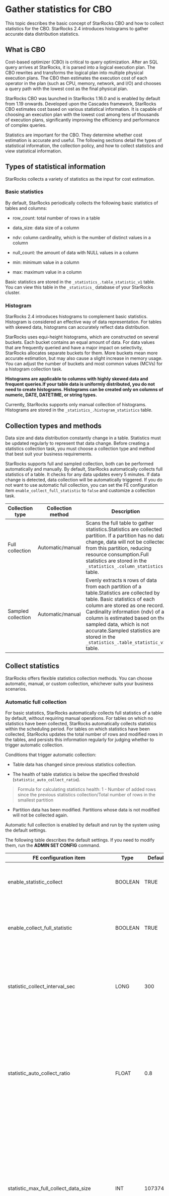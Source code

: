 # Gather statistics for CBO

This topic describes the basic concept of StarRocks CBO and how to collect statistics for the CBO. StarRocks 2.4 introduces histograms to gather accurate data distribution statistics.

## What is CBO

Cost-based optimizer (CBO) is critical to query optimization. After an SQL query arrives at StarRocks, it is parsed into a logical execution plan. The CBO rewrites and transforms the logical plan into multiple physical execution plans. The CBO then estimates the execution cost of each operator in the plan (such as CPU, memory, network, and I/O) and chooses a query path with the lowest cost as the final physical plan.

StarRocks CBO was launched in StarRocks 1.16.0 and is enabled by default from 1.19 onwards. Developed upon the Cascades framework, StarRocks CBO estimates cost based on various statistical information. It is capable of choosing an execution plan with the lowest cost among tens of thousands of execution plans, significantly improving the efficiency and performance of complex queries.

Statistics are important for the CBO. They determine whether cost estimation is accurate and useful. The following sections detail the types of statistical information, the collection policy, and how to collect statistics and view statistical information.

## Types of statistical information

StarRocks collects a variety of statistics as the input for cost estimation.

### Basic statistics

By default, StarRocks periodically collects the following basic statistics of tables and columns:

- row_count: total number of rows in a table

- data_size: data size of a column

- ndv: column cardinality, which is the number of distinct values in a column

- null_count: the amount of data with NULL values in a column

- min: minimum value in a column

- max: maximum value in a column

Basic statistics are stored in the `_statistics_.table_statistic_v1` table. You can view this table in the `_statistics_` database of your StarRocks cluster.

### Histogram

StarRocks 2.4 introduces histograms to complement basic statistics. Histogram is considered an effective way of data representation. For tables with skewed data, histograms can accurately reflect data distribution.

StarRocks uses equi-height histograms, which are constructed on several buckets. Each bucket contains an equal amount of data. For data values that are frequently queried and have a major impact on selectivity, StarRocks allocates separate buckets for them. More buckets mean more accurate estimation, but may also cause a slight increase in memory usage. You can adjust the number of buckets and most common values (MCVs) for a histogram collection task.

**Histograms are applicable to columns with highly skewed data and frequent queries.If your table data is uniformly distributed, you do not need to create histograms. Histograms can be created only on columns of numeric, DATE, DATETIME, or string types.**

Currently, StarRocks supports only manual collection of histograms. Histograms are stored in the `_statistics_.histogram_statistics` table.

## Collection types and methods

Data size and data distribution constantly change in a table. Statistics must be updated regularly to represent that data change. Before creating a statistics collection task, you must choose a collection type and method that best suit your business requirements.

StarRocks supports full and sampled collection, both can be performed automatically and manually. By default, StarRocks automatically collects full statistics of a table. It checks for any data updates every 5 minutes. If data change is detected, data collection will be automatically triggered. If you do not want to use automatic full collection, you can set the FE configuration item `enable_collect_full_statistic` to `false` and customize a collection task.

| **Collection type** | **Collection method** | **Description**                                              | **Advantage and disadvantage**                               |
| ------------------- | --------------------- | ------------------------------------------------------------ | ------------------------------------------------------------ |
| Full collection     | Automatic/manual      | Scans the full table to gather statistics.Statistics are collected partition. If a partition has no data change, data will not be collected from this partition, reducing resource consumption.Full statistics are stored in the `_statistics_.column_statistics` table. | Advantage: The statistics are accurate, which helps the CBO make accurate estimation.Disadvantage: It consumes system resources and is slow. |
| Sampled collection  | Automatic/manual      | Evenly extracts `N` rows of data from each partition of a table.Statistics are collected by table. Basic statistics of each column are stored as one record. Cardinality information (ndv) of a column is estimated based on the sampled data, which is not accurate.Sampled statistics are stored in the `_statistics_.table_statistic_v1` table. | Advantage: It consumes less system resources and is fast.Disadvantage: The statistics are not complete, which may affect the accuracy of cost estimation. |

## Collect statistics

StarRocks offers flexible statistics collection methods. You can choose automatic, manual, or custom collection, whichever suits your business scenarios.

### Automatic full collection

For basic statistics, StarRocks automatically collects full statistics of a table by default, without requiring manual operations. For tables on which no statistics have been collected, StarRocks automatically collects statistics within the scheduling period. For tables on which statistics have been collected, StarRocks updates the total number of rows and modified rows in the tables, and persists this information regularly for judging whether to trigger automatic collection.

Conditions that trigger automatic collection:

- Table data has changed since previous statistics collection.

- The health of table statistics is below the specified threshold (`statistic_auto_collect_ratio`).

> Formula for calculating statistics health: 1 - Number of added rows since the previous statistics collection/Total number of rows in the smallest partition

- Partition data has been modified. Partitions whose data is not modified will not be collected again.

Automatic full collection is enabled by default and run by the system using the default settings.

The following table describes the default settings. If you need to modify them, run the **ADMIN SET CONFIG** command.

| **FE** **configuration item**         | **Type** | **Default value** | **Description**                                              |
| ------------------------------------- | -------- | ----------------- | ------------------------------------------------------------ |
| enable_statistic_collect              | BOOLEAN  | TRUE              | Whether to collect statistics. This switch is turned on by default. |
| enable_collect_full_statistic         | BOOLEAN  | TRUE              | Whether to enable automatic full collection. This switch is turned on by default. |
| statistic_collect_interval_sec        | LONG     | 300               | The interval for checking data updates during automatic collection. Unit: seconds. |
| statistic_auto_collect_ratio          | FLOAT    | 0.8               | The threshold for determining  whether the statistics for automatic collection are healthy. If statistics health is below this threshold, automatic collection is triggered. |
| statistic_max_full_collect_data_size | INT      | 107374182400      | The size of the largest partition for automatic collection to collect data. Unit: Byte. If a partition exceeds this value, full collection is discarded and sampled collection is performed instead. |
| statistic_collect_max_row_count_per_query | INT  | 5000000000        | The maximum number of rows to query for a single analyze task. An analyze task will be split into multiple queries if this value is exceeded. |
| statistic_auto_analyze_start_time | STRING      | 00:00:00   | The start time of automatic collection. Value range: `00:00:00` - `23:59:59`. |
| statistic_auto_analyze_end_time | STRING      | 23:59:59  | The end time of automatic collection. Value range: `00:00:00` - `23:59:59`. |

You can rely on automatic jobs for a majority of statistics collection, but if you have specific statistics requirements, you can manually create a task by executing the ANALYZE TABLE statement or customize an automatic task by executing the CREATE ANALYZE  statement.

### Manual collection

You can use ANALYZE TABLE to create a manual collection task. By default, manual collection is a synchronous operation. You can also set it to an asynchronous operation. In asynchronous mode, after you run ANALYZE TABLE, the system immediately returns whether this statement is successful. However, the collection task will be running in the background and you do not have to wait for the result. You can check the status of the task by running SHOW ANALYZE STATUS. Asynchronous collection is suitable for tables with large data volume, whereas synchronous collection is suitable for tables with small data volume. **Manual collection tasks are run only once after creation. You do not need to delete manual collection tasks.**

#### Manually collect basic statistics

```SQL
ANALYZE [FULL|SAMPLE] TABLE tbl_name (col_name [,col_name])
[WITH SYNC | ASYNC MODE]
PROPERTIES (property [,property]);
```

Parameter description:

- Collection type
  - FULL: indicates full collection.
  - SAMPLE: indicates sampled collection.
  - If no collection type is specified, full collection is used by default.

- `col_name`: columns from which to collect statistics. Separate multiple columns with commas (`,`). If this parameter is not specified, the entire table is collected.

- [WITH SYNC | ASYNC MODE]: whether to run the manual collection task in synchronous or asynchronous mode. Synchronous collection is used by default if you do not specify this parameter.

- `PROPERTIES`: custom parameters. If `PROPERTIES` is not specified, the default settings in the `fe.conf` file are used. The properties that are actually used can be viewed via the `Properties` column in the output of SHOW ANALYZE STATUS.

| **PROPERTIES**                | **Type** | **Default value** | **Description**                                              |
| ----------------------------- | -------- | ----------------- | ------------------------------------------------------------ |
| statistic_sample_collect_rows | INT      | 200000            | The minimum number of rows to collect for sampled collection.If the parameter value exceeds the actual number of rows in your table, full collection is performed. |

Examples

Manual full collection

```SQL
-- Manually collect full stats of a table using default settings.
ANALYZE TABLE tbl_name;

-- Manually collect full stats of a table using default settings.
ANALYZE FULL TABLE tbl_name;

-- Manually collect stats of specified columns in a table using default settings.
ANALYZE TABLE tbl_name(c1, c2, c3);
```

Manual sampled collection

```SQL
-- Manually collect partial stats of a table using default settings.
ANALYZE SAMPLE TABLE tbl_name;

-- Manually collect stats of specified columns in a table, with the number of rows to collect specified.
ANALYZE SAMPLE TABLE tbl_name (v1, v2, v3) PROPERTIES(
    "statistic_sample_collect_rows" = "1000000"
);
```

#### Manually collect histograms

```SQL
ANALYZE TABLE tbl_name UPDATE HISTOGRAM ON col_name [, col_name]
[WITH SYNC | ASYNC MODE]
[WITH N BUCKETS]
PROPERTIES (property [,property]);
```

Parameter description:

- `col_name`: columns from which to collect statistics. Separate multiple columns with commas (`,`). If this parameter is not specified, the entire table is collected. This parameter is required for histograms.

- [WITH SYNC | ASYNC MODE]: whether to run the manual collection task in synchronous or asynchronous mode. Synchronous collection is used by default if you not specify this parameter.

- `WITH N BUCKETS`: `N` is the number of buckets for histogram collection. If not specified, the default value in `fe.conf` is used.

- PROPERTIES: custom parameters. If `PROPERTIES` is not specified, the default settings in `fe.conf` are used.

| **PROPERTIES**                 | **Type** | **Default value** | **Description**                                              |
| ------------------------------ | -------- | ----------------- | ------------------------------------------------------------ |
| statistic_sample_collect_rows  | INT      | 200000            | The minimum number of rows to collect. If the parameter value exceeds the actual number of rows in your table, full collection is performed. |
| histogram_buckets_size         | LONG     | 64                | The default bucket number for a histogram.                   |
| histogram_mcv_size             | INT      | 100               | The number of most common values (MCV) for a histogram.      |
| histogram_sample_ratio         | FLOAT    | 0.1               | The sampling ratio for a histogram.                          |
| histogram_max_sample_row_count | LONG     | 10000000          | The maximum number of rows to collect for a histogram.       |

The number of rows to collect for a histogram is controlled by multiple parameters. It is the larger value between `statistic_sample_collect_rows` and table row count * `histogram_sample_ratio`. The number cannot exceed the value specified by `histogram_max_sample_row_count`. If the value is exceeded, `histogram_max_sample_row_count` takes precedence.

The properties that are actually used can be viewed via the `Properties` column in the output of SHOW ANALYZE STATUS.

Examples

```SQL
-- Manually collect histograms on v1 using the default settings.
ANALYZE TABLE tbl_name UPDATE HISTOGRAM ON v1;

-- Manually collect histograms on v1 and v2, with 32 buckets, 32 MCVs, and 50% sampling ratio.
ANALYZE TABLE tbl_name UPDATE HISTOGRAM ON v1,v2 WITH 32 BUCKETS 
PROPERTIES(
   "histogram_mcv_size" = "32",
   "histogram_sample_ratio" = "0.5"
);
```

### Custom collection

#### Customize an automatic collection task

You can use the CREATE ANALYZE statement to customize an automatic collection task.

Before creating a custom automatic collection task, you must disable automatic full collection (`enable_collect_full_statistic = false`). Otherwise, custom tasks cannot take effect.

```SQL
-- Automatically collect stats of all databases.
CREATE ANALYZE [FULL|SAMPLE] ALL PROPERTIES (property [,property]);

-- Automatically collect stats of all tables in a database.
CREATE ANALYZE [FULL|SAMPLE] DATABASE db_name
PROPERTIES (property [,property]);

-- Automatically collect stats of specified columns in a table.
CREATE ANALYZE [FULL|SAMPLE] TABLE tbl_name (col_name [,col_name])
PROPERTIES (property [,property]);
```

Parameter description:

- Collection type
  - FULL: indicates full collection.
  - SAMPLE: indicates sampled collection.
  - If no collection type is specified, full collection is used by default.

- `col_name`: columns from which to collect statistics. Separate multiple columns with commas (`,`). If this parameter is not specified, the entire table is collected.

- `PROPERTIES`: custom parameters. If `PROPERTIES` is not specified, the default settings in `fe.conf` are used.

| **PROPERTIES**                        | **Type** | **Default value** | **Description**                                              |
| ------------------------------------- | -------- | ----------------- | ------------------------------------------------------------ |
| statistic_auto_collect_ratio          | FLOAT    | 0.8               | The threshold for determining  whether the statistics for automatic collection are healthy. If the statistics health is below this threshold, automatic collection is triggered. |
| statistics_max_full_collect_data_size | INT      | 100               | The size of the largest partition for automatic collection to collect data. Unit: GB.If a partition exceeds this value, full collection is discarded and sampled collection is performed instead. |
| statistic_sample_collect_rows         | INT      | 200000            | The minimum number of rows to collect.If the parameter value exceeds the actual number of rows in your table, full collection is performed. |

Examples

Automatic full collection

```SQL
-- Automatically collect full stats of all databases.
CREATE ANALYZE ALL;

-- Automatically collect full stats of a database.
CREATE ANALYZE DATABASE db_name;

-- Automatically collect full stats of all tables in a database.
CREATE ANALYZE FULL DATABASE db_name;

-- Automatically collect full stats of specified columns in a table.
CREATE ANALYZE TABLE tbl_name(c1, c2, c3); 
```

Automatic sampled collection

```SQL
-- Automatically collect stats of all tables in a database with default settings.
CREATE ANALYZE SAMPLE DATABASE db_name;

-- Automatically collect stats of specified columns in a table, with statistics health and the number of rows to collect specified.
CREATE ANALYZE SAMPLE TABLE tbl_name(c1, c2, c3) PROPERTIES(
   "statistic_auto_collect_ratio" = "0.5",
   "statistic_sample_collect_rows" = "1000000"
);
```

#### View custom collection tasks

```SQL
SHOW ANALYZE JOB [WHERE predicate]
```

You can filter results by using the WHERE clause. The statement returns the following columns.

| **Column**   | **Description**                                              |
| ------------ | ------------------------------------------------------------ |
| Id           | The ID of the collection task.                               |
| Database     | The database name.                                           |
| Table        | The table name.                                              |
| Columns      | The column names.                                            |
| Type         | The type of statistics, including `FULL` and `SAMPLE`.       |
| Schedule     | The type of scheduling. The type is `SCHEDULE` for an automatic task. |
| Properties   | Custom parameters.                                           |
| Status       | The task status, including PENDING, RUNNING, SUCCESS, and FAILED. |
| LastWorkTime | The time of the last collection.                             |
| Reason       | The reason why the task failed. NULL is returned if task execution was successful. |

Examples

```SQL
-- View all the custom collection tasks.
SHOW ANALYZE JOB

-- View custom collection tasks of database `test`.
SHOW ANALYZE JOB where `database` = 'test';
```

#### Delete a custom collection task

```SQL
DROP ANALYZE <ID>;
```

The task ID can be obtained by using the SHOW ANALYZE JOB statement.

Examples

```SQL
DROP ANALYZE 266030;
```

## View status of collection tasks

You can view the status of all the current tasks by running the SHOW ANALYZE STATUS statement. This statement cannot be used to view the status of custom collection tasks. To view the status of custom collection tasks, use SHOW ANALYZE JOB.

```SQL
SHOW ANALYZE STATUS [WHERE predicate];
```

You can use `LILE or WHERE` to filter the information to return.

This statement returns the following columns.

| **List name** | **Description**                                              |
| ------------- | ------------------------------------------------------------ |
| Id            | The ID of the collection task.                               |
| Database      | The database name.                                           |
| Table         | The table name.                                              |
| Columns       | The column names.                                            |
| Type          | The type of statistics, including FULL, SAMPLE, and HISTOGRAM. |
| Schedule      | The type of scheduling. `ONCE` means manual and `SCHEDULE` means automatic. |
| Status        | The status of the task.                                      |
| StartTime     | The time when the task starts executing.                     |
| EndTime       | The time when the task execution ends.                       |
| Properties    | Custom parameters.                                           |
| Reason        | The reason why the task failed. NULL is returned if the execution was successful. |

## View statistics

### View metadata of basic statistics

```SQL
SHOW STATS META [WHERE];
```

This statement returns the following columns.

| **Column** | **Description**                                              |
| ---------- | ------------------------------------------------------------ |
| Database   | The database name.                                           |
| Table      | The table name.                                              |
| Columns    | The column names.                                            |
| Type       | The type of statistics. `FULL` means full collection and `SAMPLE` means sampled collection. |
| UpdateTime | The latest statistics update time for the current table.     |
| Properties | Custom parameters.                                           |
| Healthy    | The health of statistical information.                       |

### View metadata of histograms

```SQL
SHOW HISTOGRAM META [WHERE];
```

This statement returns the following columns.

| **Column** | **Description**                                              |
| ---------- | ------------------------------------------------------------ |
| Database   | The database name.                                           |
| Table      | The table name.                                              |
| Column     | The columns.                                                 |
| Type       | Type of statistics. The value is `HISTOGRAM` for histograms. |
| UpdateTime | The latest statistics update time for the current table.     |
| Properties | Custom parameters.                                           |

## Delete statistics

You can delete statistical information you do not need. When you delete statistics, both the data and metadata of the statistics are deleted, as well as the statistics in expired cache. Note that if an automatic collection task is ongoing, previously deleted statistics may be collected again. You can use `SHOW ANALYZE STATUS` to view the history of collection tasks.

### Delete basic statistics

```SQL
DROP STATS tbl_name
```

### Delete histograms

```SQL
ANALYZE TABLE tbl_name DROP HISTOGRAM ON col_name [, col_name];
```

## Cancel a collection task

You can use the KILL ANALYZE statement to cancel a **running** collection task, including manual and custom tasks.

```SQL
KILL ANALYZE <ID>;
```

The task ID for a manual collection task can be obtained from SHOW ANALYZE STATUS. The task ID for a custom collection task can be obtained from SHOW ANALYZE SHOW ANALYZE JOB.

## FE configuration items

| **FE** **configuration item**        | **Type** | **Default value** | **Description**                                              |
| ------------------------------------ | -------- | ----------------- | ------------------------------------------------------------ |
| enable_statistic_collect             | BOOLEAN  | TRUE              | Whether to collect statistics. This parameter is turned on by default. |
| enable_collect_full_statistic        | BOOLEAN  | TRUE              | Whether to enable automatic full statistics collection. This parameter is turned on by default. |
| statistic_auto_collect_ratio         | FLOAT    | 0.8               | The threshold for determining  whether the statistics for automatic collection are healthy. If statistics health is below this threshold, automatic collection is triggered. |
| statistic_max_full_collect_data_size | LONG     | 107374182400      | The size of the largest partition for automatic collection to collect data. Unit: Byte. If a partition exceeds this value, full collection is discarded and sampled collection is performed instead. |
| statistic_collect_max_row_count_per_query | INT | 5000000000        | The maximum number of rows to query for a single analyze task. An analyze task will be split into multiple queries if this value is exceeded. |
| statistic_collect_interval_sec       | LONG     | 300               | The interval for checking data updates during automatic collection. Unit: seconds. |
| statistic_sample_collect_rows        | LONG     | 200000            | The minimum number of rows to collect for sampled collection. If the parameter value exceeds the actual number of rows in your table, full collection is performed. |
| statistic_collect_concurrency        | INT      | 3                 | The maximum number of manual collection tasks that can run in parallel. The value defaults to 3, which means you can run a maximum of three manual collections tasks in parallel. If the value is exceeded, incoming tasks will be in the PENDING state, waiting to be scheduled. |
| histogram_buckets_size               | LONG     | 64                | The default bucket number for a histogram.                   |
| histogram_mcv_size                   | LONG     | 100               | The number of most common values (MCV) for a histogram.      |
| histogram_sample_ratio               | FLOAT    | 0.1               | The sampling ratio for a histogram.                          |
| histogram_max_sample_row_count       | LONG     | 10000000          | The maximum number of rows to collect for a histogram.       |
| statistic_manager_sleep_time_sec     | LONG     | 60                | The interval at which metadata is scheduled. Unit: seconds. The system performs the following operations based on this interval:Create tables for storing statistics.Delete statistics that have been deleted.Delete expired statistics. |
| statistic_analyze_status_keep_second | LONG     | 259200            | The duration to retain the history of collection tasks. The default value is 3 days. Unit: seconds. |

## References

- To query FE configuration items, run [ADMIN SHOW CONFIG](../sql-reference/sql-statements/Administration/ADMIN%20SHOW%20CONFIG.md).

- To modify FE configuration items, run [ADMIN SET CONFIG](../sql-reference/sql-statements/Administration/ADMIN%20SET%20CONFIG.md).
